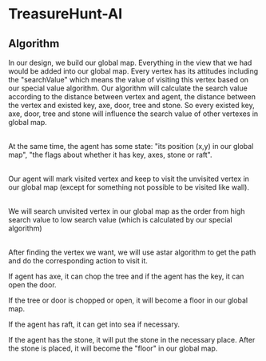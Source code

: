 # TreasureHunt-AI

## Algorithm

In our design, we build our global map. Everything in the view that we had would be added into our global map. Every vertex has its attitudes including the "searchValue" which means the value of visiting this vertex based on our special value algorithm. Our algorithm will calculate the search value according to the distance between vertex and agent, the distance between the vertex and existed key, axe, door, tree and stone. So every existed key, axe, door, tree and stone will influence the search value of other vertexes in global map. <br> <br>
 
At the same time, the agent has some state: "its position (x,y) in our global map", "the flags about whether it has key, axes, stone or raft". <br> <br>
 
Our agent will mark visited vertex and keep to visit the unvisited vertex in our global map (except for something not possible to be visited like wall). <br> <br>

We will search unvisited vertex in our global map as the order from high search value to low search value (which is calculated by our special algorithm) <br><br>

After finding the vertex we want, we will use astar algorithm to get the path and do the corresponding action to visit it. <br>

If agent has axe, it can chop the tree and if the agent has the key, it can open the door. <br>

If the tree or door is chopped or open, it will become a floor in our global map. <br>

If the agent has raft, it can get into sea if necessary. <br>

If the agent has the stone, it will put the stone in the necessary place. After the stone is placed, it will become the "floor" in our global map.
